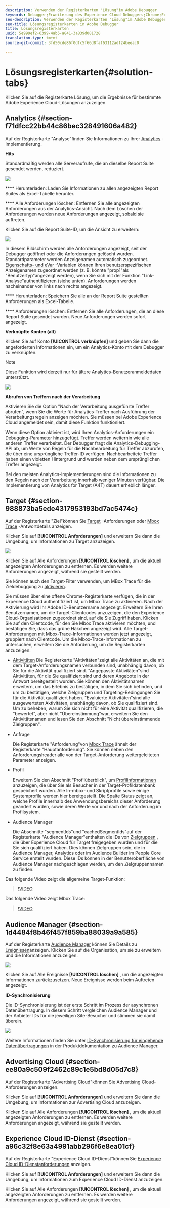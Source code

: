 ```yaml
---
description: Verwenden der Registerkarten "Lösung"im Adobe Debugger
keywords: Debugger;Erweiterung des Experience Cloud-Debuggers;Chrome;Erweiterung;Zusammenfassung;clear;Anforderungen;Lösungen;Lösung;Informationen;Analyse;Ziel;Zielgruppen-Manager;Medienoptimierung;AMO;ID-Dienst
seo-description: Verwenden der Registerkarten "Lösung"im Adobe Debugger
seo-title: Lösungsregisterkarten in Adobe Debugger
title: Lösungsregisterkarten
uuid: 5e999ef2-6399-4ab5-a841-3a839d081728
translation-type: tm+mt
source-git-commit: 3fd50cde86f0dfc5f66d8faf63112adf24beeac0

---
```



# Lösungsregisterkarten{#solution-tabs}

Klicken Sie auf die Registerkarte Lösung, um die Ergebnisse für bestimmte Adobe Experience Cloud-Lösungen anzuzeigen.

## Analytics {#section-f71dfcc22bb44c86bec328491606a482}

Auf der Registerkarte "Analyse"finden Sie Informationen zu Ihrer [Analytics](https://experiencecloud.adobe.com/resources/help/en_US/reference/) -Implementierung.

**Hits**

Standardmäßig werden alle Serveraufrufe, die an dieselbe Report Suite gesendet werden, reduziert.

![](assets/analytics-hits.jpg)

**** Herunterladen: Laden Sie Informationen zu allen angezeigten Report Suites als Excel-Tabelle herunter.

**** Alle Anforderungen löschen: Entfernen Sie alle angezeigten Anforderungen aus der Analytics-Ansicht. Nach dem Löschen der Anforderungen werden neue Anforderungen angezeigt, sobald sie auftreten.

Klicken Sie auf die Report Suite-ID, um die Ansicht zu erweitern:

![](assets/analytics-hits-expand.jpg)

In diesem Bildschirm werden alle Anforderungen angezeigt, seit der Debugger geöffnet oder die Anforderungen gelöscht wurden. Standardparameter werden Anzeigenamen automatisch zugeordnet. [Eigenschafts- und eVar](https://experiencecloud.adobe.com/resources/help/en_US/sc/implement/props_eVars.html) -Variablen können Ihren benutzerspezifischen Anzeigenamen zugeordnet werden (z. B. könnte "prop1"als "Benutzertyp"angezeigt werden), wenn Sie sich mit der Funktion "Link-Analyse"authentifizieren (siehe unten). Anforderungen werden nacheinander von links nach rechts angezeigt.

**** Herunterladen: Speichern Sie alle an der Report Suite gestellten Anforderungen als Excel-Tabelle.

**** Anforderungen löschen: Entfernen Sie alle Anforderungen, die an diese Report Suite gesendet wurden. Neue Anforderungen werden sofort angezeigt.

**Verknüpfte Konten (alt)**

Klicken Sie auf Konto **[!UICONTROL verknüpfen]** und geben Sie dann die angeforderten Informationen ein, um ein Analytics-Konto mit dem Debugger zu verknüpfen.

>[!NOTE]
>
>Diese Funktion wird derzeit nur für ältere Analytics-Benutzeranmeldedaten unterstützt.

![](assets/analytics-link-account.jpg)

**Abrufen von Treffern nach der Verarbeitung**

Aktivieren Sie die Option "Nach der Verarbeitung ausgeführte Treffer abrufen", wenn Sie die Werte für Analytics-Treffer nach Ausführung der Verarbeitungsregeln anzeigen möchten. Sie müssen bei Adobe Experience Cloud angemeldet sein, damit diese Funktion funktioniert.

Wenn diese Option aktiviert ist, wird Ihren Analytics-Anforderungen ein Debugging-Parameter hinzugefügt. Treffer werden weiterhin wie alle anderen Treffer verarbeitet. Der Debugger fragt die Analytics-Debugging-API ab, um Werte von Regeln für die Nachbearbeitung für Treffer abzurufen, die über eine ursprüngliche Treffer-ID verfügen. Nachbearbeitete Treffer haben einen violetten Hintergrund und werden neben dem ursprünglichen Treffer angezeigt.

Bei den meisten Analytics-Implementierungen sind die Informationen zu den Regeln nach der Verarbeitung innerhalb weniger Minuten verfügbar. Die Implementierung von Analytics for Target (A4T) dauert erheblich länger.

## Target {#section-988873ba5ede4317953193bd7ac5474c}

Auf der Registerkarte "Ziel"können Sie [Target](https://docs.adobe.com/content/help/en/target/using/target-home.html) -Anforderungen oder [Mbox Trace](https://docs.adobe.com/content/help/en/target/using/activities/troubleshoot-activities/content-trouble.html) -Antwortdetails anzeigen.

Klicken Sie auf **[!UICONTROL Anforderungen]** und erweitern Sie dann die Umgebung, um Informationen zu Target anzuzeigen.

![](assets/target-requests.jpg)

Klicken Sie auf Alle Anforderungen **[!UICONTROL löschen]** , um die aktuell angezeigten Anforderungen zu entfernen. Es werden weitere Anforderungen angezeigt, während sie gestellt werden.

Sie können auch den Target-Filter verwenden, um MBox Trace für die Zieldebuggung zu [aktivieren](https://docs.adobe.com/content/help/en/target/using/activities/troubleshoot-activities/content-trouble.html).

Sie müssen über eine offene Chrome-Registerkarte verfügen, die in der Experience Cloud authentifiziert ist, um Mbox Trace zu aktivieren. Nach der Aktivierung wird Ihr Adobe ID-Benutzername angezeigt. Erweitern Sie Ihren Benutzernamen, um die Target-Clientcodes anzuzeigen, die den Experience Cloud-Organisationen zugeordnet sind, auf die Sie Zugriff haben. Klicken Sie auf den Clientcode, für den Sie Mbox Trace aktivieren möchten, und bestätigen Sie, dass das grüne Häkchen angezeigt wird. Alle Target-Anforderungen mit Mbox-Trace-Informationen werden jetzt angezeigt, gruppiert nach Clientcode. Um die Mbox-Trace-Informationen zu untersuchen, erweitern Sie die Anforderung, um die Registerkarten anzuzeigen:

* [Aktivitäten](https://docs.adobe.com/content/help/en/target/using/activities/activities.html) Die Registerkarte "Aktivitäten"zeigt alle Aktivitäten an, die mit dem Target-Anforderungsnamen verbunden sind, unabhängig davon, ob Sie für die Aktivität qualifiziert sind. "Angepasste Aktivitäten"sind Aktivitäten, für die Sie qualifiziert sind und deren Angebote in der Antwort bereitgestellt wurden. Sie können den Aktivitätsnamen erweitern, um das Erlebnis zu bestätigen, in dem Sie sich befinden, und um zu bestätigen, welche Zielgruppen und Targeting-Bedingungen Sie für die Aktivität qualifiziert haben. "Evaluierte Aktivitäten"sind alle ausgewerteten Aktivitäten, unabhängig davon, ob Sie qualifiziert sind. Um zu beheben, warum Sie sich nicht für eine Aktivität qualifizieren, die "bewertet", aber nicht "Übereinstimmung"war, erweitern Sie den Aktivitätsnamen und lesen Sie den Abschnitt "Nicht übereinstimmende Zielgruppen".

* Anfrage

   Die Registerkarte "Anforderung"von [Mbox Trace](https://docs.adobe.com/content/help/en/target/using/activities/troubleshoot-activities/content-trouble.html) ähnelt der Registerkarte "Hauptanforderung". Sie können neben den Anforderungsheader alle von der Target-Anforderung weitergeleiteten Parameter anzeigen.
* Profil

   Erweitern Sie den Abschnitt "Profilüberblick", um [Profilinformationen](https://docs.adobe.com/content/help/en/target/using/audiences/visitor-profiles/variables-profiles-parameters-methods.html) anzuzeigen, die über Sie als Besucher in der Target-Profildatenbank gespeichert wurden. Alle In-mbox- und Skriptprofile sowie einige Systemprofile werden hier bereitgestellt. Die Spalte Status zeigt an, welche Profile innerhalb des Anwendungsbereichs dieser Anforderung geändert wurden, sowie deren Werte vor und nach der Anforderung im Profilsystem.
* Audience Manager

   Die Abschnitte "segmentIds"und "cachedSegmentIds"auf der Registerkarte "Audience Manager"enthalten die IDs von [Zielgruppen](https://docs.adobe.com/content/help/en/target/using/audiences/target.html) , die über Experience Cloud für Target freigegeben wurden und für die Sie sich qualifiziert haben. Dies können Zielgruppen sein, die in Audience Manager, Analytics oder im Audience Builder im People Core Service erstellt wurden. Diese IDs können in der Benutzeroberfläche von Audience Manager nachgeschlagen werden, um den Zielgruppennamen zu finden.

Das folgende Video zeigt die allgemeine Target-Funktion:

>[!VIDEO](https://video.tv.adobe.com/v/23115t2/?captions=ger)

Das folgende Video zeigt Mbox Trace:

>[!VIDEO](https://video.tv.adobe.com/v/23113t2/?captions=ger)

## Audience Manager {#section-1d4484f8b46f457f859ba88039a9a585}

Auf der Registerkarte [Audience Manager](https://experiencecloud.adobe.com/resources/help/en_US/aam/) können Sie Details zu [Ereignissen](https://experiencecloud.adobe.com/resources/help/en_US/aam/dcs-event-calls.html)anzeigen. Klicken Sie auf die Organisation, um sie zu erweitern und die Informationen anzuzeigen.

![](assets/audience-manager.jpg)

Klicken Sie auf Alle Ereignisse **[!UICONTROL löschen]** , um die angezeigten Informationen zurückzusetzen. Neue Ereignisse werden beim Auftreten angezeigt.

**ID-Synchronisierung**

Die ID-Synchronisierung ist der erste Schritt im Prozess der asynchronen Datenübertragung. In diesem Schritt vergleichen Audience Manager und der Anbieter IDs für die jeweiligen Site-Besucher und stimmen sie damit überein.

![](assets/aam-idsync.jpg)

Weitere Informationen finden Sie unter [ID-Synchronisierung für eingehende Datenübertragungen](https://experiencecloud.adobe.com/resources/help/en_US/aam/c_id_sync_in.html) in der Produktdokumentation zu Audience Manager.

## Advertising Cloud {#section-ee80a9c509f2462c89c1e5bd8d05d7c8}

Auf der Registerkarte "Advertising Cloud"können Sie Advertising Cloud-Anforderungen anzeigen.

Klicken Sie auf **[!UICONTROL Anforderungen]** und erweitern Sie dann die Umgebung, um Informationen zur Advertising Cloud anzuzeigen.

Klicken Sie auf Alle Anforderungen **[!UICONTROL löschen]** , um die aktuell angezeigten Anforderungen zu entfernen. Es werden weitere Anforderungen angezeigt, während sie gestellt werden.

## Experience Cloud ID-Dienst {#section-a96c32f8e63a4991abb296f6e8ea01cf}

Auf der Registerkarte "Experience Cloud ID-Dienst"können Sie [Experience Cloud ID-Dienstanforderungen](https://experiencecloud.adobe.com/resources/help/en_US/mcvid/) anzeigen.

Klicken Sie auf **[!UICONTROL Anforderungen]** und erweitern Sie dann die Umgebung, um Informationen zum Experience Cloud ID-Dienst anzuzeigen.

Klicken Sie auf Alle Anforderungen **[!UICONTROL löschen]** , um die aktuell angezeigten Anforderungen zu entfernen. Es werden weitere Anforderungen angezeigt, während sie gestellt werden.

